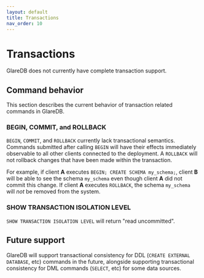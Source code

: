 ```yaml
---
layout: default
title: Transactions
nav_order: 10
---
```


# Transactions

GlareDB does not currently have complete transaction support.

## Command behavior

This section describes the current behavior of transaction related commands in
GlareDB.

### BEGIN, COMMIT, and ROLLBACK

`BEGIN`, `COMMIT`, and `ROLLBACK` currently lack transactional semantics.
Commands submitted after calling `BEGIN` will have their effects immediately
observable to all other clients connected to the deployment. A `ROLLBACK` will
not rollback changes that have been made within the transaction.

For example, if client **A** executes `BEGIN; CREATE SCHEMA my_schema;`, client
**B** will be able to see the schema `my_schema` even though client **A** did not
commit this change. If client **A** executes `ROLLBACK`, the schema `my_schema`
will _not_ be removed from the system.

### SHOW TRANSACTION ISOLATION LEVEL

`SHOW TRANSACTION ISOLATION LEVEL` will return "read uncommitted".

## Future support

GlareDB will support transactional consistency for DDL (`CREATE EXTERNAL
DATABASE`, etc) commands in the future, alongside supporting transactional
consistency for DML commands (`SELECT`, etc) for some data sources.
